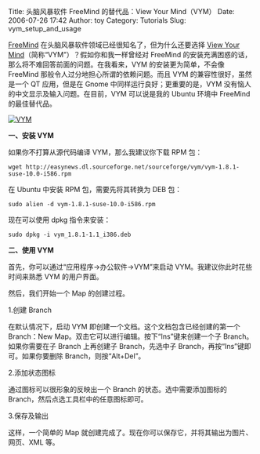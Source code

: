 Title: 头脑风暴软件 FreeMind 的替代品：View Your Mind（VYM）
Date: 2006-07-26 17:42
Author: toy
Category: Tutorials
Slug: vym_setup_and_usage

[FreeMind](http://freemind.sourceforge.net)
在头脑风暴软件领域已经很知名了，但为什么还要选择 [View Your
Mind](http://www.insilmaril.de/vym/)（简称“VYM”）？假如你和我一样曾经对
FreeMind 的安装充满困惑的话，那么将不难回答前面的问题。在我看来，VYM
的安装更为简单，不会像 FreeMind 那般令人过分地担心所谓的依赖问题。而且
VYM 的兼容性很好，虽然是一个 QT 应用，但是在 Gnome
中同样运行良好；更重要的是，VYM
没有恼人的中文显示及输入问题。在目前，VYM 可以说是我的 Ubuntu 环境中
FreeMind 的最佳替代品。

[![VYM](http://i.linuxtoy.org/i/vym_s.png)](http://i.linuxtoy.org/i/vym.png)

**一、安装 VYM**

如果你不打算从源代码编译 VYM，那么我建议你下载 RPM 包：

`wget http://easynews.dl.sourceforge.net/sourceforge/vym/vym-1.8.1-suse-10.0-i586.rpm`

在 Ubuntu 中安装 RPM 包，需要先将其转换为 DEB 包：

`sudo alien -d vym-1.8.1-suse-10.0-i586.rpm`

现在可以使用 dpkg 指令来安装：

`sudo dpkg -i vym_1.8.1-1.1_i386.deb`

**二、使用 VYM**

首先，你可以通过“应用程序->办公软件->VYM”来启动
VYM。我建议你此时花些时间来熟悉 VYM 的用户界面。

然后，我们开始一个 Map 的创建过程。

1.创建 Branch

在默认情况下，启动 VYM 即创建一个文档。这个文档包含已经创建的第一个
Branch：New Map。双击它可以进行编辑。按下“Ins”键来创建一个子
Branch。如果你需要在子 Branch 上再创建子 Branch，先选中子
Branch，再按“Ins”键即可。如果你要删除 Branch，则按“Alt+Del”。

2.添加状态图标

通过图标可以很形象的反映出一个 Branch 的状态。选中需要添加图标的
Branch，然后点选工具栏中的任意图标即可。

3.保存及输出

这样，一个简单的 Map
就创建完成了。现在你可以保存它，并将其输出为图片、网页、XML 等。
